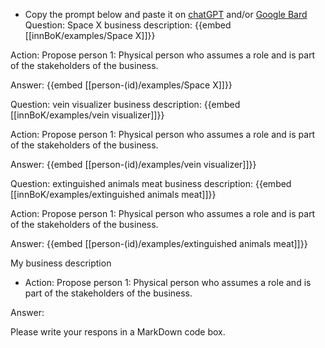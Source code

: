 - Copy the prompt below and paste it on [chatGPT](https://chat.openai.com) and/or [Google Bard](https://bard.google.com/chat)
Question: Space X business description:
{{embed [[innBoK/examples/Space X]]}}

Action: Propose person 1: Physical person who assumes a role and is part of the stakeholders of the business.

Answer:
{{embed [[person-(id)/examples/Space X]]}}

Question: vein visualizer business description:
{{embed [[innBoK/examples/vein visualizer]]}}

Action: Propose person 1: Physical person who assumes a role and is part of the stakeholders of the business.

Answer:
{{embed [[person-(id)/examples/vein visualizer]]}}

Question: extinguished animals meat business description:
{{embed [[innBoK/examples/extinguished animals meat]]}}

Action: Propose person 1: Physical person who assumes a role and is part of the stakeholders of the business.

Answer:
{{embed [[person-(id)/examples/extinguished animals meat]]}}



My business description

<CONTEXT>

- Action:
Propose person 1: Physical person who assumes a role and is part of the stakeholders of the business.

Answer:

Please write your respons in a MarkDown code box.



